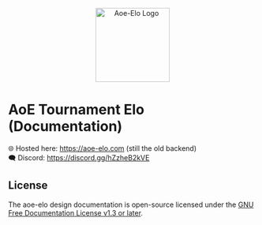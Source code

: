 <p align="center"><a href="https://aoe-elo.com/" target="_blank"><img src="https://github.com/aoe-elo/aoe-elo_laravel/blob/main/public/assets/logo-light-300.png?raw=true" width="150" alt="Aoe-Elo Logo"></a></p>

# AoE Tournament Elo (Documentation)

🌐 Hosted here: <https://aoe-elo.com> (still the old backend)\
🗨 Discord: <https://discord.gg/hZzheB2kVE>

## License

The aoe-elo design documentation is open-source licensed under the
[GNU Free Documentation License v1.3 or later](./LICENSE).

